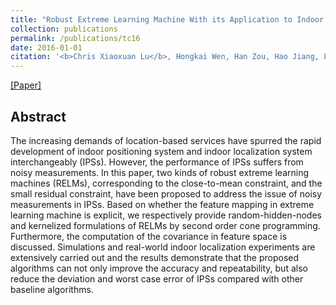 ```yaml
---
title: "Robust Extreme Learning Machine With its Application to Indoor Positioning"
collection: publications
permalink: /publications/tc16
date: 2016-01-01
citation: '<b>Chris Xiaoxuan Lu</b>‚ Hongkai Wen‚ Han Zou‚ Hao Jiang‚ Lihua Xie and Niki Trigoni. <i>In IEEE Transactions on Cybernetics, 2016.</i>'
---
```

[[Paper]](https://christopherlu.github.io/files/papers/tc16.pdf)

## Abstract
The increasing demands of location-based services have spurred the rapid development of indoor positioning system and indoor localization system interchangeably (IPSs). However,
the performance of IPSs suffers from noisy measurements. In this paper, two kinds of robust extreme learning machines (RELMs), corresponding to the close-to-mean constraint, and the small residual constraint, have been proposed to address the issue of noisy measurements in IPSs. Based on whether the feature mapping in extreme learning machine is explicit, we respectively provide random-hidden-nodes and kernelized formulations of RELMs by second order cone programming. Furthermore, the computation of the covariance in feature space is discussed. Simulations and real-world indoor localization experiments are extensively carried out and the results demonstrate that the proposed algorithms can not only improve the accuracy and repeatability, but also reduce the deviation and worst case error
of IPSs compared with other baseline algorithms.